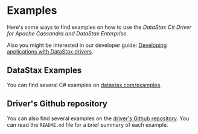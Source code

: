 # Examples

Here's some ways to find examples on how to use the _DataStax C# Driver for Apache Cassandra and DataStax Enterprise_.

Also you might be interested in our developer guide: [Developing applications with DataStax drivers][dev-guide].

## DataStax Examples

You can find several C# examples on [datastax.com/examples][datastax-examples].

## Driver's Github repository

You can also find several examples on the [driver's Github repository][driver-github]. You can read the `README.md` file for a brief summary of each example.

[datastax-examples]: https://www.datastax.com/examples?language=86
[driver-github]: https://github.com/datastax/csharp-driver/tree/master/examples
[dev-guide]: https://docs.datastax.com/en/devapp/doc/index.html
